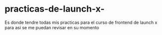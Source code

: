 # practicas-de-launch-x-
Es donde tendre todas mis practicas para el curso de frontend de launch x
para asi se me puedan revisar en su momento 
